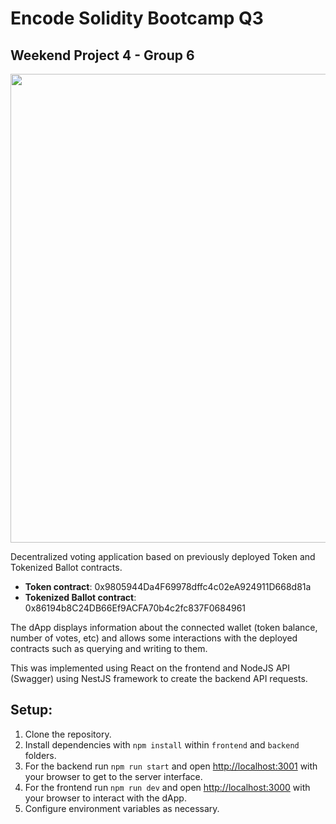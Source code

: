 
# Encode Solidity Bootcamp Q3
## Weekend Project 4 - Group 6
<p align="center">
  <img src="https://tomato-leading-stoat-542.mypinata.cloud/ipfs/QmPnGnZyP8A5CJSHGNMtq7MdrTFF2zGmvF2t1V9qPTLsvV" width="750" >
</p>

Decentralized voting application based on previously deployed Token and Tokenized Ballot contracts.

- **Token contract**: 0x9805944Da4F69978dffc4c02eA924911D668d81a
- **Tokenized Ballot contract**: 0x86194b8C24DB66Ef9ACFA70b4c2fc837F0684961

The dApp displays information about the connected wallet (token balance, number of votes, etc) and allows some interactions with the deployed contracts such as querying and writing to them.

This was implemented using React on the frontend and NodeJS API (Swagger) using NestJS framework to create the backend API requests.

## Setup:
1. Clone the repository.
2. Install dependencies with `npm install` within `frontend` and `backend` folders.
3. For the backend run `npm run start` and open [http://localhost:3001](http://localhost:3001) with your browser to get to the server interface.
4. For the frontend run `npm run dev` and open [http://localhost:3000](http://localhost:3000) with your browser to interact with the dApp.
5. Configure environment variables as necessary.
